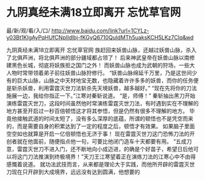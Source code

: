 # 九阴真经未满18立即离开 忘忧草官网

最/新/观/看/入/口/ http://www.baidu.com/link?url=1CYLz-y03Bt1KIgAyPqHUfCNpIIdlbj-fKGyQ6710QuIdMTh5uaksKCH5LKz7CIq&wd

九阴真经未满18立即离开 忘忧草官网
族赶回来妖兽山脉，还越过妖兽山脉，杀入了北俱芦洲，将北俱芦洲的部分疆域都占领了！
    后来神武皇帝在妖兽山脉以南修建黑色长城，彻底将妖族拒之国门之外！
    而妖兽山脉也成为武朝的狩场，一些大人物时常带领着弟子前往妖兽山脉狩修行。
    “妖兽山脉绵延千万里，乃是这世间少有的巨大山脉，山脉之中天材地宝无数，也隐藏着许许多多的妖兽，而你的任务便是斩杀妖兽，利用雷霆灭世刀法斩杀先天境妖兽，越多越好。”
    “现在先将你的刀法施展一边，我给你指正一下。”江寒对秦斩说道。
    “是，师傅！”
    秦斩抽出黑刀开始演练雷霆灭世刀，这段时间虽然他时常演练雷霆灭世刀法，有时遇到实在不理解的地方甚至开启过一秒百倍顿悟这才将其参悟，但是仍然有很多不理解的地方。
    毕竟他接触武道的时间太短了，没有多么深厚的底蕴，所谓的顿悟也不是凭空而来的，而是需要自身的积累达到了一定的程度之后，顿悟才有效果。
    如果脑子里面空空如也就算是开启一亿倍顿悟也无济于事！
    现在雷霆灭世刀这门恐怖刀法的开创者就在他面前，随便指点他一句，可要比他闭门造车十天都要有用。
    “五成刀意，雷霆灭世刀不进入门，还不断地向小成迈进，的确是个好苗子，希望日后他可以将这门刀法推演到终极境界！”天刀王江寒望着正在演练刀法的江寒心中不由得感慨着说道。
    就功法武技而言，从来都是理论大于实践，而他所开辟的雷霆灭世刀现在只开辟到大成境界，远远没有达到圆满，他想要的
